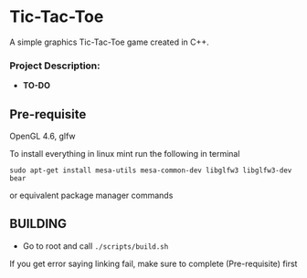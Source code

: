 # Tic-Tac-Toe

A simple graphics Tic-Tac-Toe game created in C++.

### Project Description:

- **TO-DO**

## Pre-requisite

OpenGL 4.6, glfw

To install everything in linux mint run the following in terminal

`sudo apt-get install mesa-utils mesa-common-dev libglfw3 libglfw3-dev bear`

or equivalent package manager commands

## BUILDING

- Go to root and call
  `./scripts/build.sh`

If you get error saying linking fail, make sure to complete (Pre-requisite) first
